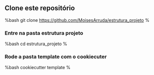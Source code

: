 ## Clone este repositório

%bash 
git clone https://github.com/MoisesArruda/estrutura_projeto
%

### Entre na pasta estrutura projeto

%bash
cd estrutura_projeto
%

### Rode a pasta template com o cookiecuter

%bash
cookiecutter template
%


